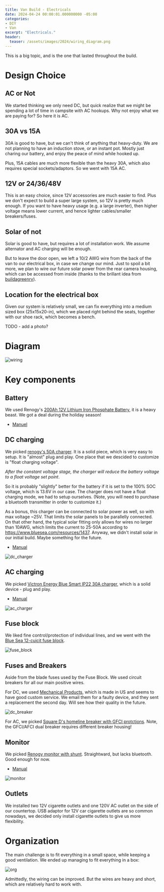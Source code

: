 ```yaml
---
title: Van Build - Electricals
date: 2024-04-24 00:00:01.000000000 -05:00
categories:
- DIY
- Van
excerpt: "Electricals."
header:
  teaser: /assets/images/2024/wiring_diagram.png 
---
```


This is a big topic, and is the one that lasted throughout the build.

# Design Choice

## AC or Not

We started thinking we only need DC, but quick realize that we might be spending a lot of time in campsite with AC hookups. Why not enjoy what we are paying for? So here it is AC.

## 30A vs 15A

30A is good to have, but we can't think of anything that heavy-duty. We are not planning to have an induction stove, or an instant pot. Mostly just charing our battery, and enjoy the peace of mind while hooked up.

Plus, 15A cables are much more flexible than the heavy 30A, which also requires special sockets/adaptors. So we went with 15A AC.

## 12V or 24/36/48V

This is an easy choice, since 12V accessories are much easier to find. Plus we don't expect to build a super large system, so 12V is pretty much enough. If you want to have heavy usage (e.g. a large inverter), then higher voltage means lower current, and hence lighter cables/smaller breakers/fuses.

## Solar of not

Solar is good to have, but requires a lot of installation work. We assume alternator and AC charging will be enough.

But to leave the door open, we left a 10/2 AWG wire from the back of the van to our electrical box, in case we change our mind. Just to spoil a bit more, we plan to wire our future solar power from the rear camera housing, which can be accessed from inside (thanks to the brillant idea from [buildagreenrv](https://www.buildagreenrv.com/our-conversion/promaster-diy-camper-van-conversion-electrical-and-solar/our-promaster-van-conversion-solar-panel-mounting/)).

## Location for the electrical box

Given our system is relatively small, we can fix everything into a medium sized box (25x15x20-in), which we placed right behind the seats, together with our shoe rack, which becomes a bench.

TODO - add a photo?

# Diagram

![wiring](/assets/images/2024/wiring_diagram.png)

# Key components

## Battery

We used Renogy's [200Ah 12V Lithium Iron Phosphate Battery](https://www.amazon.com/gp/product/B0C9ZFFDHP/ref=ppx_yo_dt_b_search_asin_title?ie=UTF8&psc=1), it is a heavy beast. We got a deal during the holiday season!

* [Manuel](https://store-fhnch.mybigcommerce.com/content/Renogy%20Core%20200ah/Renogy%20Core%20Series%2012V%20200Ah%20Battery%20Manual.pdf)

## DC charging

We picked [renogy's 50A charger]( https://a.co/d/92yhq02). It is a solid piece, which is very easy to setup. It is "almost" plug and play. One place that we descided to customize is "float charging voltage".

*After the constant voltage stage, the charger will reduce the battery voltage to
a float voltage set point*.

So it is probably "slightly" better for the battery if it is set to the 100% SOC voltage, which is 13.6V in our case. The charger does not have a float charging mode, we had to setup ourselves. (Note, you will need to purchase a bluetooth transmitter in order to customize it.)

As a bonus, this charger can be connected to solar power as well, so with max voltage ~25V. That limits the solar panels to be parallelly connected. On that other hand, the typical solar fitting only allows for wires no larger than 10AWG, which limits the current to 25-50A according to <https://www.bluesea.com/resources/1437>. Anyway, we didn't install solar in our initial build. Maybe something for the future.

* [Manual](https://www.renogy.com/content/RBC3050D1S-G1/RBC3050D1S-Manual.pdf)

![dc_charger](/assets/images/2024/renogy_charger.jpg)

## AC charging

We picked [Victron Energy Blue Smart IP22 30A charger](https://www.amazon.com/gp/product/B08NY23BKF/ref=ox_sc_saved_image_6?smid=A1AUFI5NHGNZ61&th=1), which is a solid device - plug and play.

* [Manual](https://www.victronenergy.com/upload/documents/Blue_Smart_IP22_Charger_manual_120V/Blue_Smart_IP22_Charger-en.pdf)

![ac_charger](/assets/images/2024/victron_charger.jpg)

## Fuse block

We liked fine control/protection of individual lines, and we went with the [Blue Sea 12-cuicit fuse block](https://www.amazon.com/Blue-Sea-Systems-Blade-Block/dp/B000THQ0CQ/ref=pd_bxgy_vft_high_sccl_1/141-4950332-7660012?pd_rd_w=DjK41&content-id=amzn1.sym.26a5c67f-1a30-486b-bb90-b523ad38d5a0&pf_rd_p=26a5c67f-1a30-486b-bb90-b523ad38d5a0&pf_rd_r=MMHM8Z6TGMDPDTT8KMGY&pd_rd_wg=1wkj4&pd_rd_r=2a2e762d-f09a-40c5-a27b-3bef7485251b&pd_rd_i=B001P6FTHC&th=1).

![fuse_block](/assets/images/2024/bluesea_fuse_block.jpg)

## Fuses and Breakers

Aside from the blade fuses used by the Fuse Block. We used circuit breakers for all our main positive wires.

For DC, we used [Mechanical Products](https://www.digikey.com/en/products/detail/mechanical-products/175-S0-060-2R/12698402), which is made in US and seems to have good  custom service. We email them for a faulty device, and they sent a replacement the second day. Will see how their quality in the future.

![dc_breaker](/assets/images/2024/dc_breaker.jpg)

For AC, we picked [Square D's homeline breaker with GFCI protctions](https://www.homedepot.com/p/Square-D-Homeline-15-Amp-Single-Pole-GFCI-Circuit-Breaker-HOM115GFICP/100153356). Note, the GFCI/AFCI dual breaker requires different breaker housing!

## Monitor

We picked [Renogy monitor with shunt](https://www.amazon.com/dp/B07RP5B5P7?linkCode=sl1&tag=yt-batterymonitors-20&linkId=254a5fb5f4db5c57a7330c978b9a0bb6&language=en_US&ref_=as_li_ss_tl&th=1). Straightward, but lacks bluetooth. Good enough for now.

* [Manual](https://m.media-amazon.com/images/I/91ZC7X9S6cL.pdf)

![monitor](/assets/images/2024/power_monitor_shunt.jpg)

## Outlets

We installed two 12V cigarette outlets and one 120V AC outlet on the side of our countertop. USB adaptor for 12V car cigarette outlets are so common nowadays, we decided only install cigarette outlets to give us more flexibility.

# Organization

The main challenge is to fit everything in a small space, while keeping a good ventilation. We ended up managing to fit everything in a box:

![org](/assets/images/2024/electrical_box.jpg)

Admittedly, the wiring can be improved. But the wires are heavy and short, which are relatively hard to work with.

